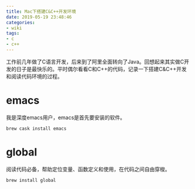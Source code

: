 ```yaml
---
title: Mac下搭建C&C++开发环境
date: 2019-05-19 23:48:46
categories:
- wiki
tags:
- c
- c++
---
```


工作前几年做了C语言开发，后来到了阿里全面转向了Java。回想起来其实做C开发的日子是最快乐的。平时偶尔看看C和C++的代码，记录一下搭建C&C++开发和阅读代码环境的过程。
# emacs
我是深度emacs用户，emacs是首先要安装的软件。
```sh
brew cask install emacs
```
# global
阅读代码必备，帮助定位变量、函数定义和使用，在代码之间自由穿梭。
```sh
brew install global
```

